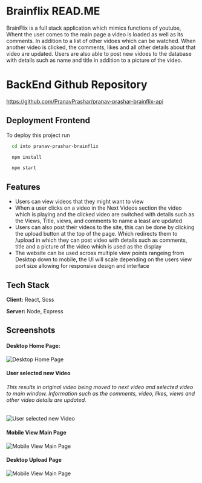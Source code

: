 
# Brainflix READ.ME

BrainFlix is a full stack application which mimics functions of youtube, Whent the user comes to the main page a video is loaded as well as its comments. In addition to a list of other vidoes which can be watched. When another video is clicked, the comments, likes and all other details about that video are updated. Users are also able to post new vidoes to the database with details such as name and title in addition to a picture of the video. 

# BackEnd Github Repository

https://github.com/PranavPrashar/pranav-prashar-brainflix-api





## Deployment Frontend

To deploy this project run


```bash
  cd into pranav-prashar-brainflix
```

```bash
  npm install
```

```bash
  npm start
```



## Features

- Users can view videos that they might want to view
- When a user clicks on a video in the Next Videos section the video which is playing and the clicked video are switched with details such as the Views, Title, views, and comments to name a least are updated
- Users can also post their videos to the site, this can be done by clicking the upload button at the top of the page. Which redirects them to /upload in which they can post video with details such as comments, title and a picture of the video which is used as the display 
- The website can be used across multiple view points rangeing from Desktop down to mobile, the UI will scale depending on the users view port size allowing for responsive design and interface


## Tech Stack

**Client:** React, Scss

**Server:** Node, Express 




## Screenshots
#### Desktop Home Page:
![Desktop Home Page](https://i.imgur.com/phUAZOm.png)
#### User selected new Video
###### This results in original video being moved to next video and selected video to main window. Information such as the comments, video, likes, views and other video details are updated. 
![User selected new Video](https://i.imgur.com/wfQTZjX.png)


#### Mobile View Main Page
![Mobile View Main Page](https://i.imgur.com/0yW3tNR.png)
#### Desktop Upload Page
![Mobile View Main Page](https://i.imgur.com/uyh14jZ.png)







